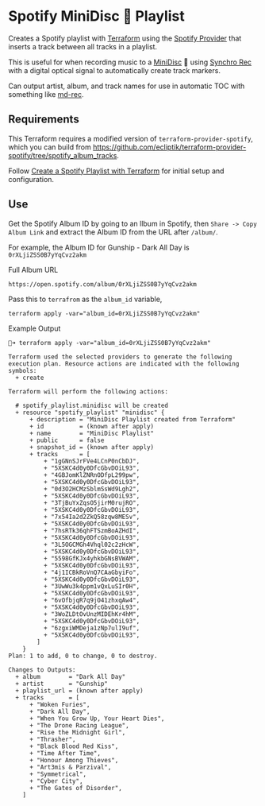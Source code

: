 # Spotify MiniDisc 💽 Playlist

Creates a Spotify playlist with [Terraform](https://www.terraform.io) using the [Spotify Provider](https://registry.terraform.io/providers/conradludgate/spotify/latest/docs) that inserts a track between all tracks in a playlist.

This is useful for when recording music to a [MiniDisc](https://www.minidisc.wiki) 💽 using [Synchro Rec](https://www.minidisc.wiki/guides/dubbing#synchro_rec) with a digital optical signal to automatically create track markers.

Can output artist, album, and track names for use in automatic TOC with something like [md-rec](https://github.com/fijam/md-rec).

## Requirements

This Terraform requires a modified version of `terraform-provider-spotify`, which you can build from https://github.com/ecliptik/terraform-provider-spotify/tree/spotify_album_tracks.

Follow [Create a Spotify Playlist with Terraform](https://learn.hashicorp.com/tutorials/terraform/spotify-playlist) for initial setup and configuration.

## Use

Get the Spotify Album ID by going to an llbum in Spotify, then `Share -> Copy Album Link` and extract the Album ID from the URL after `/album/`.

For example, the Album ID for Gunship - Dark All Day is `0rXLjiZSS0B7yYqCvz2akm`

Full Album URL
```
https://open.spotify.com/album/0rXLjiZSS0B7yYqCvz2akm
```

Pass this to `terrafrom` as the `album_id` variable,

```
terraform apply -var="album_id=0rXLjiZSS0B7yYqCvz2akm"
```

Example Output

```
💽➜ terraform apply -var="album_id=0rXLjiZSS0B7yYqCvz2akm"

Terraform used the selected providers to generate the following execution plan. Resource actions are indicated with the following symbols:
  + create

Terraform will perform the following actions:

  # spotify_playlist.minidisc will be created
  + resource "spotify_playlist" "minidisc" {
      + description = "MiniDisc Playlist created from Terraform"
      + id          = (known after apply)
      + name        = "MiniDisc Playlist"
      + public      = false
      + snapshot_id = (known after apply)
      + tracks      = [
          + "1gGNnSJrFVe4LCnP0nCbDJ",
          + "5XSKC4d0y0DfcGbvDOiL93",
          + "4GBJomKlZNRnODfpL299pw",
          + "5XSKC4d0y0DfcGbvDOiL93",
          + "0d3O2HCMzSblmSsWd9Lgh2",
          + "5XSKC4d0y0DfcGbvDOiL93",
          + "3TjBuYxZqsO5jirM0rujRO",
          + "5XSKC4d0y0DfcGbvDOiL93",
          + "7x54Ia2d2ZkQ58zqw8MESv",
          + "5XSKC4d0y0DfcGbvDOiL93",
          + "7hsRTk36qhFTSzmBoAZHdI",
          + "5XSKC4d0y0DfcGbvDOiL93",
          + "3L5OGCMGh4Vhql02c2zHcW",
          + "5XSKC4d0y0DfcGbvDOiL93",
          + "5598GfKJx4yhkbGNsBVWAM",
          + "5XSKC4d0y0DfcGbvDOiL93",
          + "4j1ICBkRoVnQ7CAaGbyiFo",
          + "5XSKC4d0y0DfcGbvDOiL93",
          + "3UwWu3k4ppm1vQxLuSIr0H",
          + "5XSKC4d0y0DfcGbvDOiL93",
          + "6vOfbjqR7q9jO41zhxqAw4",
          + "5XSKC4d0y0DfcGbvDOiL93",
          + "3WoZLDtOvUnzMIDEhKr4hM",
          + "5XSKC4d0y0DfcGbvDOiL93",
          + "6zgxiWMDeja1zNp7ulI9uf",
          + "5XSKC4d0y0DfcGbvDOiL93",
        ]
    }
Plan: 1 to add, 0 to change, 0 to destroy.

Changes to Outputs:
  + album        = "Dark All Day"
  + artist       = "Gunship"
  + playlist_url = (known after apply)
  + tracks       = [
      + "Woken Furies",
      + "Dark All Day",
      + "When You Grow Up, Your Heart Dies",
      + "The Drone Racing League",
      + "Rise the Midnight Girl",
      + "Thrasher",
      + "Black Blood Red Kiss",
      + "Time After Time",
      + "Honour Among Thieves",
      + "Art3mis & Parzival",
      + "Symmetrical",
      + "Cyber City",
      + "The Gates of Disorder",
    ]
```
